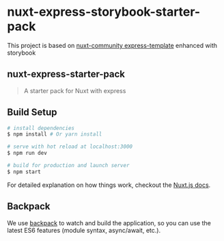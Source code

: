 # nuxt-express-storybook-starter-pack

This project is based on [nuxt-community express-template](https://github.com/nuxt-community/express-template)
enhanced with storybook

## nuxt-express-starter-pack

> A starter pack for Nuxt with express

## Build Setup

```bash
# install dependencies
$ npm install # Or yarn install

# serve with hot reload at localhost:3000
$ npm run dev

# build for production and launch server
$ npm start
```

For detailed explanation on how things work, checkout the
[Nuxt.js docs](https://github.com/nuxt/nuxt.js).

## Backpack

We use [backpack](https://github.com/palmerhq/backpack) to watch and build the
application, so you can use the latest ES6 features (module syntax, async/await,
etc.).
